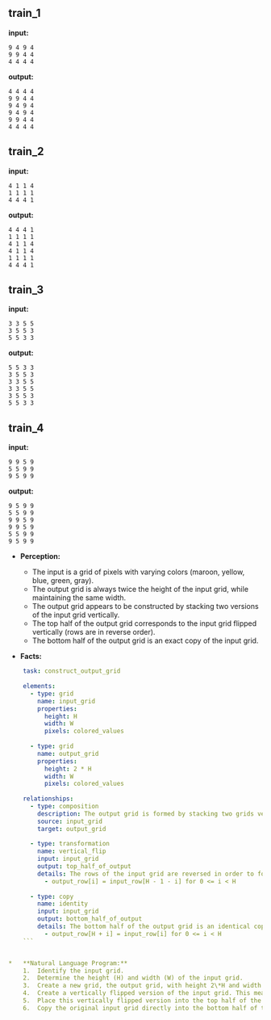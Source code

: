 
## train_1

**input:**
```
9 4 9 4
9 9 4 4
4 4 4 4
```


**output:**
```
4 4 4 4
9 9 4 4
9 4 9 4
9 4 9 4
9 9 4 4
4 4 4 4
```


## train_2

**input:**
```
4 1 1 4
1 1 1 1
4 4 4 1
```


**output:**
```
4 4 4 1
1 1 1 1
4 1 1 4
4 1 1 4
1 1 1 1
4 4 4 1
```


## train_3

**input:**
```
3 3 5 5
3 5 5 3
5 5 3 3
```


**output:**
```
5 5 3 3
3 5 5 3
3 3 5 5
3 3 5 5
3 5 5 3
5 5 3 3
```


## train_4

**input:**
```
9 9 5 9
5 5 9 9
9 5 9 9
```


**output:**
```
9 5 9 9
5 5 9 9
9 9 5 9
9 9 5 9
5 5 9 9
9 5 9 9
```

*   **Perception:**
    *   The input is a grid of pixels with varying colors (maroon, yellow, blue, green, gray).
    *   The output grid is always twice the height of the input grid, while maintaining the same width.
    *   The output grid appears to be constructed by stacking two versions of the input grid vertically.
    *   The top half of the output grid corresponds to the input grid flipped vertically (rows are in reverse order).
    *   The bottom half of the output grid is an exact copy of the input grid.

*   **Facts:**
    
```yaml
    task: construct_output_grid
    
    elements:
      - type: grid
        name: input_grid
        properties:
          height: H
          width: W
          pixels: colored_values
    
      - type: grid
        name: output_grid
        properties:
          height: 2 * H
          width: W
          pixels: colored_values
    
    relationships:
      - type: composition
        description: The output grid is formed by stacking two grids vertically.
        source: input_grid
        target: output_grid
    
      - type: transformation
        name: vertical_flip
        input: input_grid
        output: top_half_of_output
        details: The rows of the input grid are reversed in order to form the top half of the output grid.
          - output_row[i] = input_row[H - 1 - i] for 0 <= i < H
    
      - type: copy
        name: identity
        input: input_grid
        output: bottom_half_of_output
        details: The bottom half of the output grid is an identical copy of the input grid.
          - output_row[H + i] = input_row[i] for 0 <= i < H
    ```


*   **Natural Language Program:**
    1.  Identify the input grid.
    2.  Determine the height (H) and width (W) of the input grid.
    3.  Create a new grid, the output grid, with height 2\*H and width W.
    4.  Create a vertically flipped version of the input grid. This means arranging the rows of the input grid in reverse order (the last row becomes the first, the second-to-last becomes the second, and so on).
    5.  Place this vertically flipped version into the top half of the output grid (rows 0 to H-1).
    6.  Copy the original input grid directly into the bottom half of the output grid (rows H to 2\*H-1).
